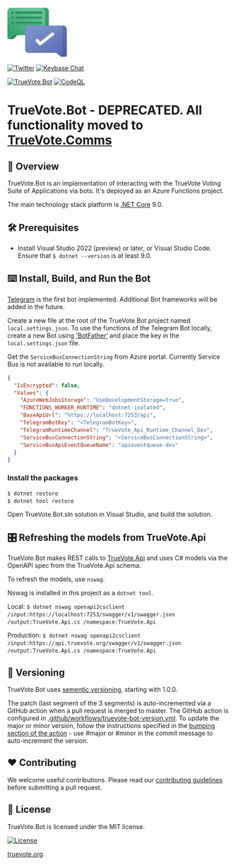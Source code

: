 [![Logo](static/TrueVote_Logo_Text_on_Black.png)](https://truevote.org)

[![Twitter](https://img.shields.io/twitter/follow/TrueVoteOrg?style=social)](https://twitter.com/TrueVoteOrg)
[![Keybase Chat](https://img.shields.io/badge/chat-on%20keybase-7793d8)](https://keybase.io/team/truevote)

[![TrueVote.Bot](https://github.com/TrueVote/TrueVote.Bot/actions/workflows/truevote-bot-github.yml/badge.svg)](https://github.com/TrueVote/TrueVote.Bot/actions/workflows/truevote-bot-github.yml)
[![CodeQL](https://github.com/TrueVote/TrueVote.Bot/actions/workflows/github-code-scanning/codeql/badge.svg)](https://github.com/TrueVote/TrueVote.Bot/actions/workflows/github-code-scanning/codeql)

# TrueVote.Bot - DEPRECATED. All functionality moved to [TrueVote.Comms](https://github.com/TrueVote/TrueVote.Comms)

## 🌈 Overview

TrueVote.Bot is an implementation of interacting with the TrueVote Voting Suite of Applications via bots. It's deployed as an Azure Functions project.

The main technology stack platform is [.NET Core](https://dotnet.microsoft.com/) 9.0.

## 🛠 Prerequisites

* Install Visual Studio 2022 (preview) or later, or Visual Studio Code. Ensure that `$ dotnet --version` is at least 9.0.

## ⌨️ Install, Build, and Run the Bot

[Telegram](https://telegram.org/) is the first bot implemented. Additional Bot frameworks will be added in the future.

Create a new file at the root of the TrueVote.Bot project named `local.settings.json`. To use the functions of the Telegram Bot locally, create a new Bot using ['BotFather'](https://core.telegram.org/bots#3-how-do-i-create-a-bot) and place the key in the `local.settings.json` file.

Get the `ServiceBusConnectionString` from Azure portal. Currently Service Bus is not available to run locally.

```json
{
  "IsEncrypted": false,
  "Values": {
    "AzureWebJobsStorage": "UseDevelopmentStorage=true",
    "FUNCTIONS_WORKER_RUNTIME": "dotnet-isolated",
    "BaseApiUrl": "https://localhost:7253/api",
    "TelegramBotKey": "<TelegramBotKey>",
    "TelegramRuntimeChannel": "TrueVote_Api_Runtime_Channel_Dev",
    "ServiceBusConnectionString": "<ServiceBusConnectionString>",
    "ServiceBusApiEventQueueName": "apieventqueue-dev"
  }
}
```

### Install the packages

```bash
$ dotnet restore
$ dotnet tool restore
```
Open TrueVote.Bot.sln solution in Visual Studio, and build the solution.

## 🎛️ Refreshing the models from TrueVote.Api

TrueVote.Bot makes REST calls to [TrueVote.Api](https://github.com/TrueVote/TrueVote.Api/) and uses C# models via the OpenAPI spec from the TrueVote.Api schema.

To refresh the models, use `nswag`.

Nswag is installed in this project as a `dotnet tool`.

Local: `$ dotnet nswag openapi2csclient /input:https://localhost:7253/swagger/v1/swagger.json /output:TrueVote.Api.cs /namespace:TrueVote.Api`

Production: `$ dotnet nswag openapi2csclient /input:https://api.truevote.org/swagger/v1/swagger.json /output:TrueVote.Api.cs /namespace:TrueVote.Api`

## 🎁 Versioning

TrueVote.Bot uses [sementic versioning](https://semver.org/), starting with 1.0.0.

The patch (last segment of the 3 segments) is auto-incremented via a GitHub action when a pull request is merged to master. The GitHub action is configured in [.github/workflows/truevote-bot-version.yml](.github/workflows/truevote-bot-version.yml). To update the major or minor version, follow the instructions specified in the [bumping section of the action](https://github.com/anothrNick/github-tag-action#bumping) - use #major or #minor in the commit message to auto-increment the version.

## ❤️ Contributing

We welcome useful contributions. Please read our [contributing guidelines](CONTRIBUTING.md) before submitting a pull request.

## 📜 License

TrueVote.Bot is licensed under the MIT license.

[![License](https://img.shields.io/github/license/TrueVote/TrueVote.Bot)]((https://github.com/TrueVote/TrueVote.Bot/master/LICENSE))

[truevote.org](https://truevote.org)
<!---
Icons used from: https://emojipedia.org/
--->